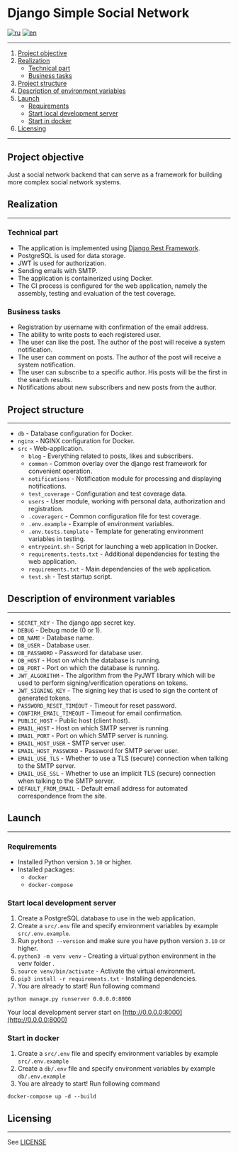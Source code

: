 # Django Simple Social Network

[![ru](https://img.shields.io/badge/lang-ru-green.svg)](README.ru.md)
[![en](https://img.shields.io/badge/lang-en-red.svg)](README.md)
___

1. [Project objective](#project-objective)
2. [Realization](#realization)
    + [Technical part](#technical-part)
    + [Business tasks](#business-tasks)
3. [Project structure](#project-structure)
4. [Description of environment variables](#description-of-environment-variables)
5. [Launch](#launch)
    + [Requirements](#requirements)
    + [Start local development server](#start-local-development-server)
    + [Start in docker](#start-in-docker)
6. [Licensing](#licensing)

___

## Project objective

Just a social network backend that can
serve as a framework for building more complex
social network systems.

## Realization

___

### Technical part

* The application is implemented using [Django Rest Framework](https://www.django-rest-framework.org/).
* PostgreSQL is used for data storage.
* JWT is used for authorization.
* Sending emails with SMTP.
* The application is containerized using Docker.
* The CI process is configured for the web application, namely the assembly, testing and evaluation of the test
  coverage.

### Business tasks

* Registration by username with confirmation of the email address.
* The ability to write posts to each registered user.
* The user can like the post. The author of the post will receive a system notification.
* The user can comment on posts. The author of the post will receive a system notification.
* The user can subscribe to a specific author. His posts will be the first in the search results.
* Notifications about new subscribers and new posts from the author.

## Project structure

___

- `db` - Database configuration for Docker.
- `nginx` - NGINX configuration for Docker.
- `src` - Web-application.
    - `blog` - Everything related to posts, likes and subscribers.
    - `common` - Common overlay over the django rest framework for convenient operation.
    - `notifications` - Notification module for processing and displaying notifications.
    - `test_coverage` - Configuration and test coverage data.
    - `users` - User module, working with personal data, authorization and registration.
    - `.coveragerc` - Common configuration file for test coverage.
    - `.env.example` - Example of environment variables.
    - `.env.tests.template` - Template for generating environment variables in testing.
    - `entrypoint.sh` - Script for launching a web application in Docker.
    - `requirements.tests.txt` - Additional dependencies for testing the web application.
    - `requirements.txt` - Main dependencies of the web application.
    - `test.sh` - Test startup script.

## Description of environment variables

___

* `SECRET_KEY` - The django app secret key.
* `DEBUG` - Debug mode (0 or 1).
* `DB_NAME` - Database name.
* `DB_USER` - Database user.
* `DB_PASSWORD` - Password for database user.
* `DB_HOST` - Host on which the database is running.
* `DB_PORT` - Port on which the database is running.
* `JWT_ALGORITHM` - The algorithm from the PyJWT library which will be used to perform
  signing/verification operations on tokens.
* `JWT_SIGNING_KEY` - The signing key that is used to sign the content of generated tokens.
* `PASSWORD_RESET_TIMEOUT` - Timeout for reset password.
* `CONFIRM_EMAIL_TIMEOUT` - Timeout for email confirmation.
* `PUBLIC_HOST` - Public host (client host).
* `EMAIL_HOST` - Host on which SMTP server is running.
* `EMAIL_PORT` - Port on which SMTP server is running.
* `EMAIL_HOST_USER` - SMTP server user.
* `EMAIL_HOST_PASSWORD` - Password for SMTP server user.
* `EMAIL_USE_TLS` - Whether to use a TLS (secure) connection when talking to the SMTP server.
* `EMAIL_USE_SSL` - Whether to use an implicit TLS (secure) connection when talking to the SMTP server.
* `DEFAULT_FROM_EMAIL` - Default email address for automated correspondence from the site.

## Launch

___

### Requirements

* Installed Python version `3.10` or higher.
* Installed packages:
    * `docker`
    * `docker-compose`

### Start local development server

1. Create a PostgreSQL database to use in the web application.
2. Create a `src/.env` file and specify environment variables by example `src/.env.example`.
3. Run `python3 --version` and make sure you have python version `3.10` or higher.
4. `python3 -m venv venv` - Creating a virtual python environment in the venv folder .
5. `source venv/bin/activate` - Activate the virtual environment.
6. `pip3 install -r requirements.txt` - Installing dependencies.
7. You are already to start!
   Run following command

  ```shell
  python manage.py runserver 0.0.0.0:8000
  ```

Your local development server start on [http://0.0.0.0:8000](http://0.0.0.0:8000)

### Start in docker

1. Create a `src/.env` file and specify environment variables by example `src/.env.example`
2. Create a `db/.env` file and specify environment variables by example `db/.env.example`
3. You are already to start!
   Run following command

```shell
docker-compose up -d --build
```

## Licensing

___
See [LICENSE](LICENSE)
